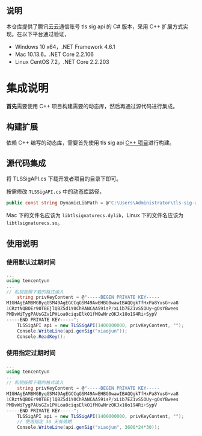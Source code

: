 ## 说明
本仓库提供了腾讯云云通信账号 tls sig api 的 C# 版本，采用 C++ 扩展方式实现。在以下平台通过验证，
- Windows 10 x64，.NET Framework 4.6.1
- Mac 10.13.6，.NET Core 2.2.106
- Linux CentOS 7.2，.NET Core 2.2.203

# 集成说明
**首先**需要使用 C++ 项目构建需要的动态库，然后再通过源代码进行集成。

## 构建扩展
依赖 C++ 编写的动态库，需要首先使用 tls sig api [C++ 项目](https://github.com/tencentyun/tls-sig-api)进行构建。

## 源代码集成
将 TLSSigAPI.cs 下载开发者项目的目录下即可。

按需修改 `TLSSigAPI.cs` 中的动态库路径，
```C#
public const string DynamicLibPath = @"C:\Users\Administrator\tls-sig-api\Release\tlsignaturecs.dll";
```
Mac 下的文件名应该为 `libtlsignaturecs.dylib`，Linux 下的文件名应该为 `libtlsignaturecs.so`。

## 使用说明
### 使用默认过期时间
```C#
...
using tencentyun
...
// 私钥按照下载的格式读入
    string privKeyContent = @"-----BEGIN PRIVATE KEY-----
MIGHAgEAMBMGByqGSM49AgEGCCqGSM49AwEHBG0wawIBAQQgkTfHxPa8YusG+va8
1CRztNQBOEr90TBEjlQBZ5d1Y0ChRANCAAS9isP/xLib7EZ1vS5OUy+gOsYBwees
PMDvWiTygPAUsGZv1PHLoa0ciqsElkO1fMGwNrzOKJx1Oo194Ri+SypV
-----END PRIVATE KEY-----";
    TLSSigAPI api = new TLSSigAPI(1400000000, privKeyContent, "");
    Console.WriteLine(api.genSig("xiaojun"));
    Console.ReadKey();
```

### 使用指定过期时间
```C#
...
using tencentyun
...
// 私钥按照下载的格式读入
    string privKeyContent = @"-----BEGIN PRIVATE KEY-----
MIGHAgEAMBMGByqGSM49AgEGCCqGSM49AwEHBG0wawIBAQQgkTfHxPa8YusG+va8
1CRztNQBOEr90TBEjlQBZ5d1Y0ChRANCAAS9isP/xLib7EZ1vS5OUy+gOsYBwees
PMDvWiTygPAUsGZv1PHLoa0ciqsElkO1fMGwNrzOKJx1Oo194Ri+SypV
-----END PRIVATE KEY-----";
    TLSSigAPI api = new TLSSigAPI(1400000000, privKeyContent, "");
    // 使用指定 30 天有效期
    Console.WriteLine(api.genSig("xiaojun", 3600*24*30));
```
